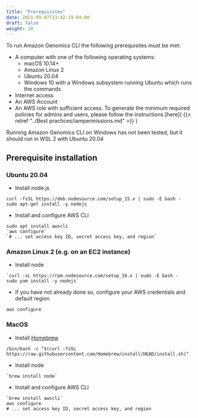 ```yaml
---
title: "Prerequisites"
date: 2021-09-07T13:42:19-04:00
draft: false
weight: 10
---
```


To run Amazon Genomics CLI the following prerequisites must be met:

* A computer with one of the following operating systems:
  * macOS 10.14+
  * Amazon Linux 2
  * Ubuntu 20.04
  * Windows 10 with a Windows subsystem running Ubuntu which runs the commands
* Internet access
* An AWS Account
* An AWS role with sufficient access. To generate the minimum required policies for admins and users, please follow the instructions [here]( {{< relref "../Best practices/iampermissions.md" >}} )

Running Amazon Genomics CLI on Windows has not been tested, but it should run in WSL 2 with Ubuntu 20.04

## Prerequisite installation

### Ubuntu 20.04

* Install node.js

```
curl -fsSL https://deb.nodesource.com/setup_15.x | sudo -E bash -
sudo apt-get install -y nodejs
```

* Install and configure AWS CLI

```
sudo apt install awscli
`aws configure`
`# ... set access key ID, secret access key, and region`
```

### Amazon Linux 2 (e.g. on an EC2 instance)

* Install node

```
`curl -sL https://rpm.nodesource.com/setup_16.x | sudo -E bash -
sudo yum install -y nodejs`
```

* If you have not already done so, configure your AWS credentials and default region

```
aws configure
```

### MacOS

* Install [Homebrew](https://brew.sh/)

```
/bin/bash -c "$(curl -fsSL https://raw.githubusercontent.com/Homebrew/install/HEAD/install.sh)"
```

* Install node

```
`brew install node`
```

* Install and configure AWS CLI

```
`brew install awscli`
aws configure
# ... set access key ID, secret access key, and region
```
